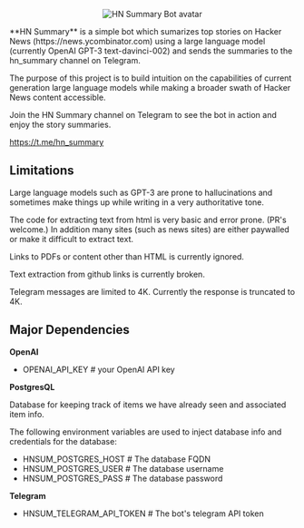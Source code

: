 <p align="center">
<img src="https://github.com/jiggy-ai/hn_summary/blob/master/HN_Summary.jpg" alt="HN Summary Bot avatar"> 
</p>
**HN Summary** is a simple bot which sumarizes top stories on Hacker News (https://news.ycombinator.com) using a large language model (currently OpenAI GPT-3 text-davinci-002) and sends the summaries to the hn_summary channel on Telegram.

The purpose of this project is to build intuition on the capabilities of current generation large language models while making a broader swath of Hacker News content accessible.

Join the HN Summary channel on Telegram to see the bot in action and enjoy the story summaries.

https://t.me/hn_summary

## Limitations

Large language models such as GPT-3 are prone to hallucinations and sometimes make things up while writing in a very authoritative tone.

The code for extracting text from html is very basic and error prone. (PR's welcome.)  In addition many sites (such as news sites) are either paywalled or make it difficult to extract text. 

Links to PDFs or content other than HTML is currently ignored.

Text extraction from github links is currently broken.

Telegram messages are limited to 4K. Currently the response is truncated to 4K.


## Major Dependencies

**OpenAI**

* OPENAI_API_KEY # your OpenAI API key


**PostgresQL** 

Database for keeping track of items we have already seen and associated item info.

The following environment variables are used to inject database info and credentials for the database:


- HNSUM_POSTGRES_HOST  # The database FQDN
- HNSUM_POSTGRES_USER  # The database username
- HNSUM_POSTGRES_PASS  # The database password

**Telegram**
  
* HNSUM_TELEGRAM_API_TOKEN # The bot's telegram API token



